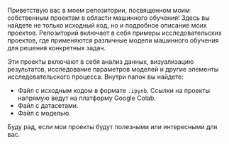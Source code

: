 Приветствую вас в моем репозитории, посвященном моим собственным проектам в области машинного обучения! Здесь вы найдете не только исходный код, но и подробное описание моих проектов. Репозиторий включает в себя примеры исследовательских проектов, где применяются различные модели машинного обучения для решения конкретных задач.

Эти проекты включают в себя анализ данных, визуализацию результатов, исследование параметров моделей и другие элементы исследовательского процесса. Внутри папок вы найдете:

* Файл с исходным кодом в формате `.ipynb`. Ссылки на проекты напрямую ведут на платформу Google Colab.
* Файл с датасетами.
* Файл с моделью.

Буду рад, если мои проекты будут полезными или интересными для вас.
